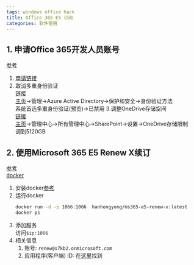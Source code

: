 ```yaml
---
tags: windows office hack
title: Office 365 E5 订阅
categories: 软件使用
---
```

## 1. 申请Office 365开发人员账号
[参考](https://blog.devyi.com/archives/388/)

1. [申请链接](https://developer.microsoft.com/zh-cn/microsoft-365/dev-program)
2. 取消多重身份验证  
[链接](https://entra.microsoft.com/#view/Microsoft_AAD_IAM/AuthenticationMethodsMenuBlade/~/AuthMethodsSettings?Microsoft_AAD_IAM_legacyAADRedirect=true)  
[主页](https://admin.microsoft.com)→管理→Azure Active Directory→保护和安全→身份验证方法  
系统首选多重身份验证(预览)→已禁用
3.调整OneDrive存储空间  
[链接](https://s7kb2-admin.sharepoint.com/_layouts/15/online/AdminHome.aspx?modern=true#/settings/OneDriveStorageQuota)  
[主页](https://admin.microsoft.com)→管理中心→所有管理中心→SharePoint→设置→OneDrive存储限制  
调到5120GB

## 2. 使用Microsoft 365 E5 Renew X续订
[参考](https://blog.csdn.net/qq_33212020/article/details/119747634)  
[docker](https://github.com/hongyonghan/Docker_Microsoft365_E5_Renew_X)
1. 安装docker[参考](https://docs.docker.com/engine/install/ubuntu/)
2. 运行docker
    ```bash
    docker run -d -p 1066:1066  hanhongyong/ms365-e5-renew-x:latest
    docker ps
    ```
3. 添加服务  
访问`$ip:1066`
4. 相关信息
    1. 账号: `renew@s7kb2.onmicrosoft.com`
    2. 应用程序(客户端) ID: 在[这里](https://entra.microsoft.com/#view/Microsoft_AAD_RegisteredApps/ApplicationsListBlade/quickStartType~/null/sourceType/Microsoft_AAD_IAM)找到
